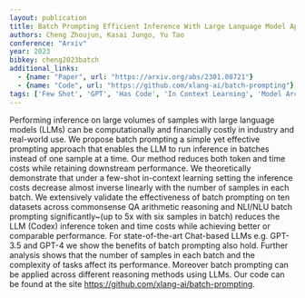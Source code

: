 ```yaml
---
layout: publication
title: Batch Prompting Efficient Inference With Large Language Model Apis
authors: Cheng Zhoujun, Kasai Jungo, Yu Tao
conference: "Arxiv"
year: 2023
bibkey: cheng2023batch
additional_links:
  - {name: "Paper", url: "https://arxiv.org/abs/2301.08721"}
  - {name: "Code", url: "https://github.com/xlang-ai/batch-prompting"}
tags: ['Few Shot', 'GPT', 'Has Code', 'In Context Learning', 'Model Architecture', 'Prompting', 'Reinforcement Learning', 'Tools']
---
```

Performing inference on large volumes of samples with large language models (LLMs) can be computationally and financially costly in industry and real-world use. We propose batch prompting a simple yet effective prompting approach that enables the LLM to run inference in batches instead of one sample at a time. Our method reduces both token and time costs while retaining downstream performance. We theoretically demonstrate that under a few-shot in-context learning setting the inference costs decrease almost inverse linearly with the number of samples in each batch. We extensively validate the effectiveness of batch prompting on ten datasets across commonsense QA arithmetic reasoning and NLI/NLU batch prompting significantly~(up to 5x with six samples in batch) reduces the LLM (Codex) inference token and time costs while achieving better or comparable performance. For state-of-the-art Chat-based LLMs e.g. GPT-3.5 and GPT-4 we show the benefits of batch prompting also hold. Further analysis shows that the number of samples in each batch and the complexity of tasks affect its performance. Moreover batch prompting can be applied across different reasoning methods using LLMs. Our code can be found at the site https://github.com/xlang-ai/batch-prompting.

